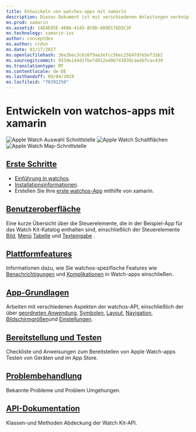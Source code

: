 ```yaml
---
title: Entwickeln von watchos-apps mit xamarin
description: Dieses Dokument ist mit verschiedenen Anleitungen verknüpft, in denen beschrieben wird, wie watchos-apps mit xamarin erstellt werden. Die verknüpften Handbücher erörtern die ersten Schritte, watchos-Benutzeroberflächen-Steuerelemente, watchos-Features, Bereitstellung und Tests und Problembehandlung.
ms.prod: xamarin
ms.assetid: 14EAE85E-460A-4145-8C8D-869D176D5C3F
ms.technology: xamarin-ios
author: conceptdev
ms.author: crdun
ms.date: 03/17/2017
ms.openlocfilehash: 36e3bec3c616f9aa3efcc5bec25647d7e5ef3162
ms.sourcegitcommit: 933de144d1fbe7d412e49b743839cae4bfcac439
ms.translationtype: MT
ms.contentlocale: de-DE
ms.lasthandoff: 09/04/2019
ms.locfileid: "70292250"
---
```

# <a name="building-watchos-apps-with-xamarin"></a>Entwickeln von watchos-apps mit xamarin

![Apple Watch Auswahl Schnittstelle](images/watch1.png) ![Apple Watch Schaltflächen](images/watch2.png) ![Apple Watch Map-Schnittstelle](images/watch3.png)

<!-- watch images courtesy of http://infinitapps.com/bezel/ -->

## <a name="getting-startedioswatchosget-startedindexmd"></a>[Erste Schritte](~/ios/watchos/get-started/index.md)

* [Einführung in watchos](~/ios/watchos/get-started/intro-to-watchos.md).
* [Installationsinformationen](~/ios/watchos/get-started/installation.md).
* Erstellen Sie Ihre [erste watchos-App](~/ios/watchos/get-started/hello-watch.md) mithilfe von xamarin.

## <a name="user-interfaceioswatchosuser-interfaceindexmd"></a>[Benutzeroberfläche](~/ios/watchos/user-interface/index.md)

Eine kurze Übersicht über die Steuerelemente, die in der Beispiel-App für das Watch Kit-Katalog enthalten sind, einschließlich der Steuerelemente [Bild](~/ios/watchos/user-interface/image.md), [Menü](~/ios/watchos/user-interface/menu.md) [Tabelle](~/ios/watchos/user-interface/menu.md) und [Texteingabe](~/ios/watchos/user-interface/text-input.md) .

## <a name="platform-featuresplatformindexmd"></a>[Plattformfeatures](platform/index.md)

Informationen dazu, wie Sie watchos-spezifische Features wie [Benachrichtigungen](~/ios/watchos/platform/notifications.md) und [Komplikationen](~/ios/watchos/platform/complications.md) in Watch-apps einschließen.

## <a name="app-fundamentalsioswatchosapp-fundamentalsindexmd"></a>[App-Grundlagen](~/ios/watchos/app-fundamentals/index.md)

Arbeiten mit verschiedenen Aspekten der watchos-API, einschließlich der über [geordneten Anwendung](~/ios/watchos/app-fundamentals/parent-app.md), [Symbolen](~/ios/watchos/app-fundamentals/icons.md), [Layout](~/ios/watchos/app-fundamentals/layout.md), [Navigation](~/ios/watchos/app-fundamentals/navigation.md), [Bildschirmgrößen](~/ios/watchos/app-fundamentals/screen-sizes.md)und [Einstellungen](~/ios/watchos/app-fundamentals/settings.md).

## <a name="deployment-and-testingioswatchosdeploy-testindexmd"></a>[Bereitstellung und Testen](~/ios/watchos/deploy-test/index.md)

Checkliste und Anweisungen zum Bereitstellen von Apple Watch-apps Testen von Geräten und im App Store.

## <a name="troubleshootingioswatchostroubleshootingmd"></a>[Problembehandlung](~/ios/watchos/troubleshooting.md)

Bekannte Probleme und Problem Umgehungen.

## <a name="api-documentationxrefwatchkit"></a>[API-Dokumentation](xref:WatchKit)

Klassen-und Methoden Abdeckung der Watch Kit-API.
